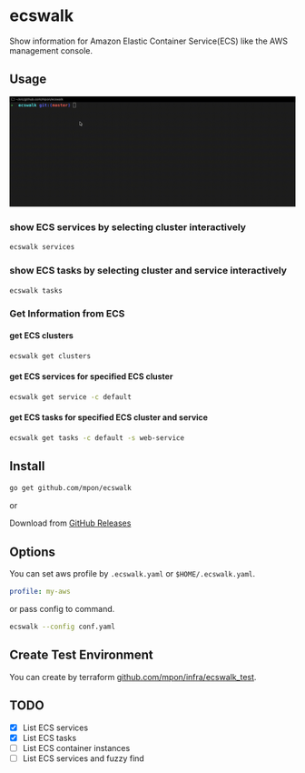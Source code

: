 # ecswalk

Show information for Amazon Elastic Container Service(ECS) like the AWS management console.

## Usage

![docs/screenshot/demo.gif](docs/screenshot/demo.gif)

### show ECS services by selecting cluster interactively

```bash
ecswalk services
```

### show ECS tasks by selecting cluster and service interactively

```bash
ecswalk tasks
```

### Get Information from ECS

#### get ECS clusters

```bash
ecswalk get clusters
```

#### get ECS services for specified ECS cluster

```bash
ecswalk get service -c default
```

#### get ECS tasks for specified ECS cluster and service

```bash
ecswalk get tasks -c default -s web-service
```

## Install

```bash
go get github.com/mpon/ecswalk
```

or

Download from [GitHub Releases](https://github.com/mpon/ecswalk/releases)

## Options

You can set aws profile by `.ecswalk.yaml` or `$HOME/.ecswalk.yaml`.

```yaml
profile: my-aws
```

or pass config to command.

```bash
ecswalk --config conf.yaml
```

## Create Test Environment

You can create by terraform [github.com/mpon/infra/ecswalk_test](https://github.com/mpon/infra/tree/master/terraform/ecswalk_test).

## TODO

- [x] List ECS services
- [x] List ECS tasks
- [ ] List ECS container instances
- [ ] List ECS services and fuzzy find
